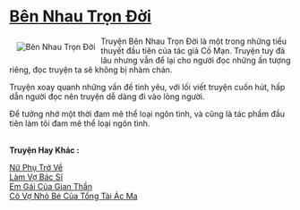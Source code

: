 <a href="https://utruyen.com/ben-nhau-tron-doi/650/" title="Bên Nhau Trọn Đời"><h1>Bên Nhau Trọn Đời</h1></a><div style="display:table"><img align="right" style="float: left; padding: 10px;" src="https://utruyen.com/images/story/200x260/ben-nhau-tron-doi.jpg" alt="Bên Nhau Trọn Đời">Truyện Bên Nhau Trọn Đời là một trong những tiểu thuyết đầu tiên của tác giả Cố Mạn. Truyện tuy đã lâu nhưng vẫn để lại cho người đọc những ấn tượng riêng, đọc truyện ta sẽ không bị nhàm chán.<p></p>Truyện xoay quanh những vấn đề tình yêu, với lối viết truyện cuốn hút, hấp dẫn người đọc nên truyện dễ dàng đi vào lòng người.<p></p>Để tưởng nhớ một thời đam mê thể loại ngôn tình, và cũng là tác phẩm đầu tiên làm tôi đam mê thể loại ngôn tình.</div><p><br><b>Truyện Hay Khác :</b></p><a href="https://utruyen.com/nu-phu-tro-ve/8085/" alt="Nữ Phụ Trở Về">Nữ Phụ Trở Về</a><br/><a href="https://github.com/quanluxury/ngontinhhot/tree/master/truyenhay/19179/" alt="Làm Vợ Bác Sĩ">Làm Vợ Bác Sĩ</a><br/><a href="https://github.com/quanluxury/truyenhot/tree/master/truyenhay/21783/" alt="Em Gái Của Gian Thần">Em Gái Của Gian Thần</a><br/><a href="https://github.com/quanluxury/truyenhot/tree/master/truyenhay/15519/" alt="Cô Vợ Nhỏ Bé Của Tổng Tài Ác Ma">Cô Vợ Nhỏ Bé Của Tổng Tài Ác Ma</a><br/>